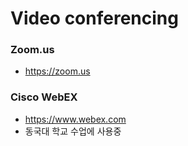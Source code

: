 # Video conferencing

### Zoom.us
- https://zoom.us

### Cisco WebEX
- https://www.webex.com
- 동국대 학교 수업에 사용중
